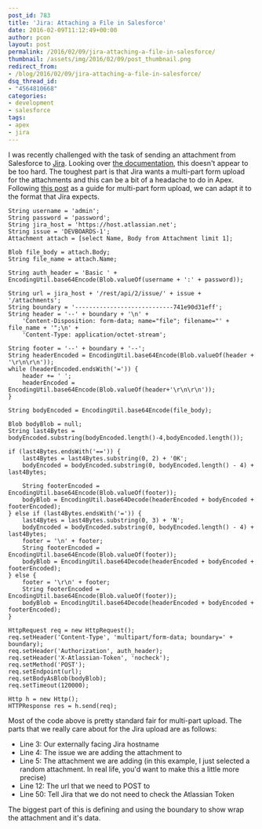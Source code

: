 ```yaml
---
post_id: 783
title: 'Jira: Attaching a File in Salesforce'
date: 2016-02-09T11:12:49+00:00
author: pcon
layout: post
permalink: /2016/02/09/jira-attaching-a-file-in-salesforce/
thumbnail: /assets/img/2016/02/09/post_thumbnail.png
redirect_from:
- /blog/2016/02/09/jira-attaching-a-file-in-salesforce/
dsq_thread_id:
- "4564810668"
categories:
- development
- salesforce
tags:
- apex
- jira
---
```

I was recently challenged with the task of sending an attachment from Salesforce to [Jira](https://www.atlassian.com/software/jira).  Looking over [the documentation](https://confluence.atlassian.com/display/JIRAKB/How+to+attach+an+attachment+in+a+JIRA+issue+using+REST+API), this doesn't appear to be too hard.  The toughest part is that Jira wants a multi-part form upload for the attachments and this can be a bit of a headache to do in Apex.  Following [this post](http://blog.enree.co/2013/01/salesforce-apex-post-mutipartform-data.html) as a guide for multi-part form upload, we can adapt it to the format that Jira expects.

<!--more-->

```apex
String username = 'admin';
String password = 'password';
String jira_host = 'https://host.atlassian.net';
String issue = 'DEVBOARDS-1';
Attachment attach = [select Name, Body from Attachment limit 1];

Blob file_body = attach.Body;
String file_name = attach.Name;

String auth_header = 'Basic ' + EncodingUtil.base64Encode(Blob.valueOf(username + ':' + password));

String url = jira_host + '/rest/api/2/issue/' + issue + '/attachments';
String boundary = '----------------------------741e90d31eff';
String header = '--' + boundary + '\n' +
    'Content-Disposition: form-data; name="file"; filename="' + file_name + '";\n' +
    'Content-Type: application/octet-stream';

String footer = '--' + boundary + '--';
String headerEncoded = EncodingUtil.base64Encode(Blob.valueOf(header + '\r\n\r\n'));
while (headerEncoded.endsWith('=')) {
    header += ' ';
    headerEncoded = EncodingUtil.base64Encode(Blob.valueOf(header+'\r\n\r\n'));
}

String bodyEncoded = EncodingUtil.base64Encode(file_body);

Blob bodyBlob = null;
String last4Bytes = bodyEncoded.substring(bodyEncoded.length()-4,bodyEncoded.length());

if (last4Bytes.endsWith('==')) {
    last4Bytes = last4Bytes.substring(0, 2) + '0K';
    bodyEncoded = bodyEncoded.substring(0, bodyEncoded.length() - 4) + last4Bytes;

    String footerEncoded = EncodingUtil.base64Encode(Blob.valueOf(footer));
    bodyBlob = EncodingUtil.base64Decode(headerEncoded + bodyEncoded + footerEncoded);
} else if (last4Bytes.endsWith('=')) {
    last4Bytes = last4Bytes.substring(0, 3) + 'N';
    bodyEncoded = bodyEncoded.substring(0, bodyEncoded.length() - 4) + last4Bytes;
    footer = '\n' + footer;
    String footerEncoded = EncodingUtil.base64Encode(Blob.valueOf(footer));
    bodyBlob = EncodingUtil.base64Decode(headerEncoded + bodyEncoded + footerEncoded);
} else {
    footer = '\r\n' + footer;
    String footerEncoded = EncodingUtil.base64Encode(Blob.valueOf(footer));
    bodyBlob = EncodingUtil.base64Decode(headerEncoded + bodyEncoded + footerEncoded);
}

HttpRequest req = new HttpRequest();
req.setHeader('Content-Type', 'multipart/form-data; boundary=' + boundary);
req.setHeader('Authorization', auth_header);
req.setHeader('X-Atlassian-Token', 'nocheck');
req.setMethod('POST');
req.setEndpoint(url);
req.setBodyAsBlob(bodyBlob);
req.setTimeout(120000);

Http h = new Http();
HTTPResponse res = h.send(req);
```

Most of the code above is pretty standard fair for multi-part upload.  The parts that we really care about for the Jira upload are as follows:

* Line 3: Our externally facing Jira hostname
* Line 4: The issue we are adding the attachment to
* Line 5: The attachment we are adding (in this example, I just selected a random attachment.  In real life, you'd want to make this a little more precise)
* Line 12: The url that we need to POST to
* Line 50: Tell Jira that we do not need to check the Atlassian Token

The biggest part of this is defining and using the boundary to show wrap the attachment and it's data.